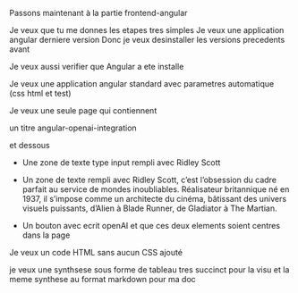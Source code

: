 Passons maintenant à la partie frontend-angular

Je veux que tu me donnes les etapes tres simples
Je veux une application angular derniere version
Donc je veux desinstaller les versions precedents avant

Je veux aussi verifier que Angular a ete installe

Je veux une application angular standard avec parametres automatique (css html et test)


Je veux une seule page qui contiennent

un titre
 angular-openai-integration

et dessous 

- Une zone de texte type input rempli avec Ridley Scott

- Un zone de texte rempli avec 
Ridley Scott, c’est l’obsession du cadre parfait au service de mondes inoubliables. Réalisateur britannique né en 1937, il s’impose comme un architecte du cinéma, bâtissant des univers visuels puissants, d’Alien à Blade Runner, de Gladiator à The Martian.
- Un bouton avec ecrit openAI
et que ces deux elements soient centres dans la page

Je veux un code HTML sans aucun CSS ajouté


je veux une synthsese sous forme de tableau tres succinct pour la visu
et la meme synthese au format markdown pour ma doc


